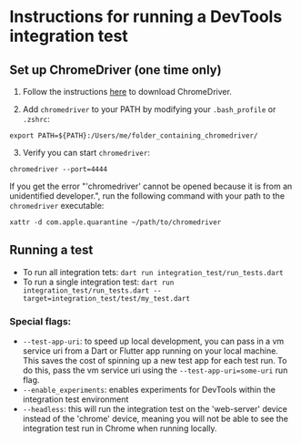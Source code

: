 # Instructions for running a DevTools integration test

## Set up ChromeDriver (one time only)

1. Follow the instructions [here](https://docs.flutter.dev/cookbook/testing/integration/introduction#5b-web) to download ChromeDriver.

2. Add `chromedriver` to your PATH by modifying your `.bash_profile` or `.zshrc`:

```
export PATH=${PATH}:/Users/me/folder_containing_chromedriver/
```

3. Verify you can start `chromedriver`:

```
chromedriver --port=4444
```

If you get the error "'chromedriver' cannot be opened because it is from an unidentified developer.", run the following command with your path to the `chromedriver` executable:

```
xattr -d com.apple.quarantine ~/path/to/chromedriver
```

## Running a test

- To run all integration tets: `dart run integration_test/run_tests.dart`
- To run a single integration test: `dart run integration_test/run_tests.dart --target=integration_test/test/my_test.dart`

### Special flags:

- `--test-app-uri`: to speed up local development, you can pass in a vm service uri from a Dart or Flutter 
app running on your local machine. This saves the cost of spinning up a new test app for each test run. To 
do this, pass the vm service uri using the `--test-app-uri=some-uri` run flag.
- `--enable_experiments`: enables experiments for DevTools within the integration test environment
- `--headless`: this will run the integration test on the 'web-server' device instead of the 'chrome' device, meaning you will not be able to see the integration test run in Chrome when running locally. 
